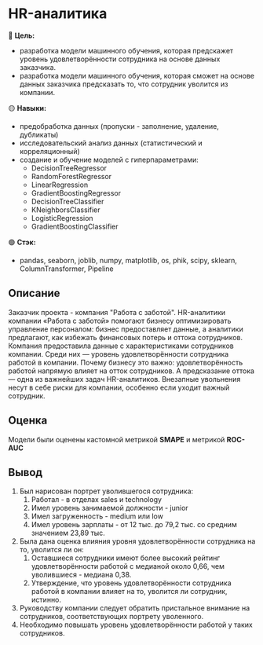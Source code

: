 # HR-аналитика

🔴 **Цель:**
  - разработка модели машинного обучения, которая предскажет уровень удовлетворённости сотрудника на основе данных заказчика.
  - разработка модели машинного обучения, которая сможет на основе данных заказчика предсказать то, что сотрудник уволится из компании.

🟡 **Навыки:**
  - предобработка данных (пропуски - заполнение, удаление, дубликаты)
  - исследовательский анализ данных (статистический и корреляционный)
  - создание и обучение моделей с гиперпараметрами:
    - DecisionTreeRegressor
    - RandomForestRegressor
    - LinearRegression
    - GradientBoostingRegressor
    -  DecisionTreeClassifier
    - KNeighborsClassifier
    - LogisticRegression
    - GradientBoostingClassifier

🟢 **Стэк:**
  - pandas,  seaborn, joblib, numpy, matplotlib, os, phik, scipy, sklearn, ColumnTransformer, Pipeline

## Описание
Заказчик проекта - компания "Работа с заботой". HR-аналитики компании «Работа с заботой» помогают бизнесу оптимизировать управление персоналом: бизнес предоставляет данные, а аналитики предлагают, как избежать финансовых потерь и оттока сотрудников. Компания предоставила данные с характеристиками сотрудников компании. Среди них — уровень удовлетворённости сотрудника работой в компании. Почему бизнесу это важно: удовлетворённость работой напрямую влияет на отток сотрудников. А предсказание оттока — одна из важнейших задач HR-аналитиков. Внезапные увольнения несут в себе риски для компании, особенно если уходит важный сотрудник.

## Оценка
Модели были оценены кастомной метрикой **SMAPE** и метрикой **ROC-AUC**

## Вывод
1. Был нарисован портрет уволившегося сотрудника:
   1. Работал - в отделах sales и technology
   2. Имел уровень занимаемой должности - junior
   3. Имел загруженность - medium или low
   4. Имел уровень зарплаты - от 12 тыс. до 79,2 тыс. со средним значением 23,89 тыс.
2. Была дана оценка влияния уровня удовлетворённости сотрудника на то, уволится ли он:
   1. Оставшиеся сотрудники имеют более высокий рейтинг удовлетворённости работой с медианой около 0,66,
      чем уволившиеся - медиана 0,38.
   2. Утверждение, что уровень удовлетворённости сотрудника работой в компании влияет на то, уволится ли сотрудник, истинно.
3. Руководству компании следует обратить пристальное внимание на сотрудников, соответствующих портрету уволенного.
4. Необходимо повышать уровень удовлетворённости работой у таких сотрудников.
